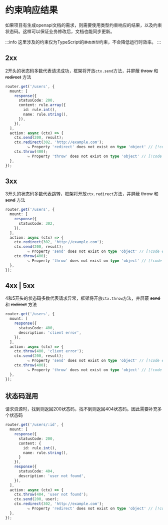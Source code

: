 # 约束响应结果 <Badge type="info" text="openapi" />

如果项目有生成openapi文档的需求，则需要使用类型约束响应的结果，以及约束状态码。这样可以保证业务修改后，文档也能同步更新。

:::info
这里涉及的约束仅为TypeScript的`静态类型`约束，不会降低运行时效率。
:::

## 2xx

2开头的状态码多数代表请求成功，框架将开放`ctx.send`方法，并屏蔽 ~~throw~~ 和 ~~redirect~~ 方法

```typescript
router.get('/users', {
  mount: [
    response({
      statusCode: 200,
      content: rule.array({
        id: rule.int(),
        name: rule.string(),
      }),
    }),
  ],
  action: async (ctx) => {
    ctx.send(200, result);
    ctx.redirect(302, 'http://example.com');
          ⤷ Property 'redirect' does not exist on type 'object' // [!code error]
    ctx.throw(400);
          ⤷ Property 'throw' does not exist on type 'object' // [!code error]
  },
});
```

## 3xx

3开头的状态码多数代表跳转，框架将开放`ctx.redirect`方法，并屏蔽 ~~throw~~ 和 ~~send~~ 方法

```typescript
router.get('/users', {
  mount: [
    response({
      statusCode: 302,
    }),
  ],
  action: async (ctx) => {
    ctx.redirect(302, 'http://example.com');
    ctx.send(200, result);
          ⤷ Property 'send' does not exist on type 'object' // [!code error]
    ctx.throw(400);
          ⤷ Property 'throw' does not exist on type 'object' // [!code error]
  },
});
```

## 4xx | 5xx

4和5开头的状态码多数代表请求异常，框架将开放`ctx.throw`方法，并屏蔽 ~~send~~ 和 ~~redirect~~ 方法

```typescript
router.get('/users', {
  mount: [
    response({
      statusCode: 400,
      description: 'client error',
    }),
  ],
  action: async (ctx) => {
    ctx.throw(400, 'client error');
    ctx.send(200, result);
          ⤷ Property 'send' does not exist on type 'object' // [!code error]
    ctx.throw(400);
          ⤷ Property 'throw' does not exist on type 'object' // [!code error]
  },
});
```

## 状态码混用

请求资源时，找到则返回200状态码，找不到则返回404状态码。因此需要补充多个状态码

```typescript
router.get('/users/:id', {
  mount: [
    response({
      statusCode: 200,
      content: {
        id: rule.int(),
        name: rule.string(),
      }
    }),
    response({
      statusCode: 404,
      description: 'user not found',
    }),
  ],
  action: async (ctx) => {
    ctx.throw(404, 'user not found');
    ctx.send(200, user);
    ctx.redirect(302, 'http://example.com');
          ⤷ Property 'redirect' does not exist on type 'object' // [!code error]
  },
});
```
